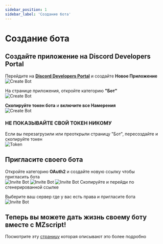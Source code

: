 ```yaml
---
sidebar_position: 1
sidebar_label: 'Создание бота'
---
```


# Создание бота

## Создайте приложение на Discord Developers Portal

Перейдите на **[Discord Developers Portal](https://discord.com/developers/applications/)** и создайте **Новое Приложение**  
![Create Bot](../../../../../../src/img/guides/createbot.png)

На странице приложения, откройте категорию **"Бот"**  
![Create Bot](../../../../../../src/img/guides/createbot2.png)

**Скопируйте токен бота** и **включите все Намерения**  
![Create Bot](../../../../../../src/img/guides/createbot3.png)

### НЕ ПОКАЗЫВАЙТЕ СВОЙ ТОКЕН НИКОМУ
Если вы перезагрузили или преоткрыли страницу "Бот", пересоздайте и скопируйте токен  
![Token](../../../../../../src/img/guides/token.png)

## Пригласите своего бота

Откройте категорию **OAuth2** и создайте новую ссылку чтобы пригласить бота  
![Invite Bot](../../../../../../src/img/guides/invitebot.png)
![Invite Bot](../../../../../../src/img/guides/invitebot2.png)
![Invite Bot](../../../../../../src/img/guides/invitebot3.png)
Скопируйте и перейди по сгенерированной ссылке  

Выберите ваш сервер где у вас есть права и пригласите бота  
![Invite Bot](../../../../../../src/img/guides/invitebot4.png)

## Теперь вы можете дать жизнь своему боту вместе с MZscript!
Посмотрите эту [страницу](./create_bot2) которая описывают это более подробно  